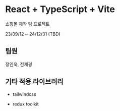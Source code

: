 # React + TypeScript + Vite

쇼핑몰 제작 팀 프로젝트

23/09/12 ~ 24/12/31 (TBD)

## 팀원

정인욱, 전제경

## 기타 적용 라이브러리

- tailwindcss

- redux toolkit
